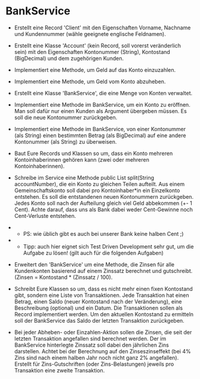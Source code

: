 # BankService
- Erstellt eine Record 'Client' mit den Eigenschaften Vorname, Nachname und Kundennummer (wähle geeignete englische Feldnamen).
- Erstellt eine Klasse 'Account' (kein Record, soll vorerst veränderlich sein) mit den Eigenschaften Kontonummer (String), Kontostand (BigDecimal) und dem zugehörigen Kunden.
  
- Implementiert eine Methode, um Geld auf das Konto einzuzahlen.
- Implementiert eine Methode, um Geld vom Konto abzuheben.
  
- Erstellt eine Klasse 'BankService', die eine Menge von Konten verwaltet.
- Implementiert eine Methode im BankService, um ein Konto zu eröffnen. Man soll dafür nur einen Kunden als Argument übergeben müssen. Es soll die neue Kontonummer zurückgeben.
- Implementiert eine Methode im BankService, von einer Kontonummer (als String) einen bestimmten Betrag (als BigDecimal) auf eine andere Kontonummer (als String) zu überweisen.
  
- Baut Eure Records und Klassen so um, dass ein Konto mehreren Kontoinhaberinnen gehören kann (zwei oder mehreren Kontoinhaberinnen).
- Schreibe im Service eine Methode public List<String> split(String accountNumber), die ein Konto zu gleichen Teilen aufteilt. Aus einem Gemeinschaftskonto soll dabei pro Kontoinhaber*in ein Einzelkonto entstehen. Es soll die entstandenen neuen Kontonummern zurückgeben. Jedes Konto soll nach der Aufteilung gleich viel Geld abbekommen (+- 1 Cent). Achte darauf, dass uns als Bank dabei weder Cent-Gewinne noch Cent-Verluste entstehen.
- - PS: wie üblich gibt es auch bei unserer Bank keine halben Cent ;)
- - Tipp: auch hier eignet sich Test Driven Development sehr gut, um die Aufgabe zu lösen! (gilt auch für die folgenden Aufgaben)
- Erweitert den 'BankService' um eine Methode, die Zinsen für alle Kundenkonten basierend auf einem Zinssatz berechnet und gutschreibt. (Zinsen = Kontostand * (Zinssatz / 100).
- Schreibt Eure Klassen so um, dass es nicht mehr einen fixen Kontostand gibt, sondern eine Liste von Transaktionen. Jede Transaktion hat einen Betrag, einen Saldo (neuer Kontostand nach der Veränderung), eine Beschreibung (optional) und ein Datum. Die Transaktionen sollen als Record implementiert werden. Um den aktuellen Kontostand zu ermitteln soll der BankService das Saldo der letzten Transaktion zurückgeben.
- Bei jeder Abheben- oder Einzahlen-Aktion sollen die Zinsen, die seit der letzten Transaktion angefallen sind berechnet werden. Der im BankService hinterlegte Zinssatz soll dabei den jährlichen Zins darstellen. Achtet bei der Berechnung auf den Zinseszinseffekt (bei 4% Zins sind nach einem halben Jahr noch nicht ganz 2% angefallen). Erstellt für Zins-Gutschriften (oder Zins-Belastungen) jeweils pro Transaktion eine zweite Transaktion.
